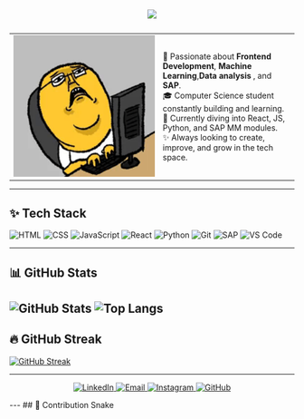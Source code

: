 <!-- Typing effect -->
<h1 align="center">
  <img src="https://readme-typing-svg.herokuapp.com/?lines=Hi+%F0%9F%91%8B+I'm+Ishaan+Singh;&center=true&size=25&width=500&height=50&duration=4000">
</h1>

<table>
  <tr>
    <td width="250">
      <img src="https://github.com/Ishaan18singh/Ishaan18singh/blob/main/rabbit_typing.gif" width="100%" alt="Rabbit Typing Bunny"/>
    </td>
    <td>
      <p>
        🚀 Passionate about <strong>Frontend Development</strong>, <strong>Machine Learning</strong>,<strong>Data analysis </strong>, and <strong>SAP</strong>.<br>
        🎓 Computer Science student constantly building and learning.<br>
        🧠 Currently diving into React, JS, Python, and SAP MM modules.<br>
        ✨ Always looking to create, improve, and grow in the tech space.
      </p>
    </td>
  </tr>
</table>

---

## ✨ Tech Stack

![HTML](https://img.shields.io/badge/-HTML5-E34F26?style=flat&logo=html5)
![CSS](https://img.shields.io/badge/-CSS3-1572B6?style=flat&logo=css3)
![JavaScript](https://img.shields.io/badge/-JavaScript-F7DF1E?style=flat&logo=javascript)
![React](https://img.shields.io/badge/-React-61DAFB?style=flat&logo=react)
![Python](https://img.shields.io/badge/-Python-3776AB?style=flat&logo=python)
![Git](https://img.shields.io/badge/-Git-F05032?style=flat&logo=git)
![SAP](https://img.shields.io/badge/-SAP-0FAAFF?style=flat&logo=sap)
![VS Code](https://img.shields.io/badge/-VS%20Code-007ACC?style=flat&logo=visual-studio-code)

---
## 📊 GitHub Stats

![GitHub Stats](https://github-readme-stats-rouge-nine.vercel.app/api?username=Ishaan18singh&show_icons=true&theme=dracula)
![Top Langs](https://github-readme-stats.vercel.app/api/top-langs/?username=Ishaan18singh&layout=compact&theme=tokyonight)
---

## 🔥 GitHub Streak

[![GitHub Streak](https://streak-stats.demolab.com?user=Ishaan18singh&theme=dark&hide_border=true)](https://git.io/streak-stats)

---
<p align="center">
  <a href="https://linkedin.com/in/ishaan-singh-46632729a" target="_blank">
    <img src="https://img.shields.io/badge/-LinkedIn-0A66C2?style=for-the-badge&logo=linkedin&logoColor=white" alt="LinkedIn"/>
  </a>
  <a href="mailto:singhishaan2004@icloud.com" target="_blank">
    <img src="https://img.shields.io/badge/-Email-D14836?style=for-the-badge&logo=gmail&logoColor=white" alt="Email"/>
  </a>
  <a href="https://instagram.com/ishaan__singh076" target="_blank">
    <img src="https://img.shields.io/badge/-Instagram-E4405F?style=for-the-badge&logo=instagram&logoColor=white" alt="Instagram"/>
  </a>
  <a href="https://github.com/Ishaan18singh" target="_blank">
    <img src="https://img.shields.io/badge/-GitHub-181717?style=for-the-badge&logo=github&logoColor=white" alt="GitHub"/>
  </a>
</p>
---
## 🐍 Contribution Snake


